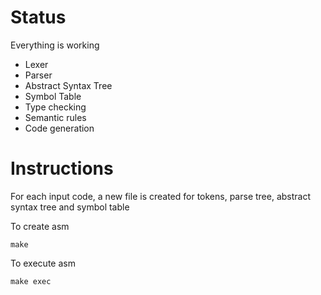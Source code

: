 Status
=======

Everything is working
- Lexer
- Parser
- Abstract Syntax Tree
- Symbol Table
- Type checking
- Semantic rules
- Code generation

Instructions
=============
For each input code, a new file is created for tokens, parse tree, abstract syntax tree and symbol table 

To create asm

	make

To execute asm

	make exec